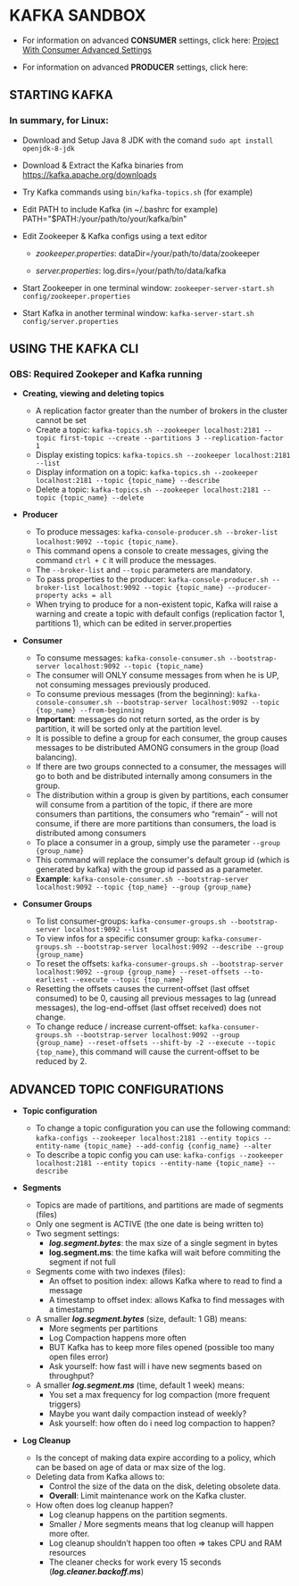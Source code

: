 # KAFKA SANDBOX

- For information on advanced **CONSUMER** settings, click here: [Project With Consumer Advanced Settings](/kafka-elasticsearch-consumer)

- For information on advanced **PRODUCER** settings, click here:

## STARTING KAFKA

### In summary, for Linux:

- Download and Setup Java 8 JDK with the comand ```sudo apt install openjdk-8-jdk```
- Download & Extract the Kafka binaries from https://kafka.apache.org/downloads
- Try Kafka commands using ```bin/kafka-topics.sh``` (for example)
- Edit PATH to include Kafka (in ~/.bashrc for example) PATH="$PATH:/your/path/to/your/kafka/bin"
- Edit Zookeeper & Kafka configs using a text editor

    - *zookeeper.properties*: dataDir=/your/path/to/data/zookeeper

    - *server.properties*: log.dirs=/your/path/to/data/kafka

- Start Zookeeper in one terminal window: ```zookeeper-server-start.sh config/zookeeper.properties```

- Start Kafka in another terminal window: ```kafka-server-start.sh config/server.properties```

## USING THE KAFKA CLI 

### OBS: Required Zookeper and Kafka running

- **Creating, viewing and deleting topics**
    - A replication factor greater than the number of brokers in the cluster cannot be set
    - Create a topic: ```kafka-topics.sh --zookeeper localhost:2181 --topic first-topic --create --partitions 3 --replication-factor 1```
    - Display existing topics: ```kafka-topics.sh --zookeeper localhost:2181 --list```
    - Display information on a topic: ```kafka-topics.sh --zookeeper localhost:2181 --topic {topic_name} --describe```
    - Delete a topic: ```kafka-topics.sh --zookeeper localhost:2181 --topic {topic_name} --delete```

- **Producer**
    - To produce messages: ```kafka-console-producer.sh --broker-list localhost:9092 --topic {topic_name}```.
    - This command opens a console to create messages, giving the command ```ctrl + C``` it will produce the messages.
    - The ```--broker-list``` and ```--topic``` parameters are mandatory.
    - To pass properties to the producer: ```kafka-console-producer.sh --broker-list localhost:9092 --topic {topic_name} --producer-property acks = all```
    - When trying to produce for a non-existent topic, Kafka will raise a warning and create a topic with default configs (replication factor 1, partitions 1), which can be edited in server.properties

- **Consumer**
    - To consume messages: ```kafka-console-consumer.sh --bootstrap-server localhost:9092 --topic {topic_name}```
    - The consumer will ONLY consume messages from when he is UP, not consuming messages previously produced.
   - To consume previous messages (from the beginning): ```kafka-console-consumer.sh --bootstrap-server localhost:9092 --topic {top_name} --from-beginning```
    - **Important**: messages do not return sorted, as the order is by partition, it will be sorted only at the partition level.
    - It is possible to define a group for each consumer, the group causes messages to be distributed AMONG consumers in the group (load balancing).
    - If there are two groups connected to a consumer, the messages will go to both and be distributed internally among consumers in the group.
    - The distribution within a group is given by partitions, each consumer will consume from a partition of the topic, if there are more consumers than partitions, the consumers who “remain” - will not consume, if there are more partitions than consumers, the load is distributed among consumers
    - To place a consumer in a group, simply use the parameter ```--group {group_name}```
    - This command will replace the consumer's default group id (which is generated by kafka) with the group id passed as a parameter.
    - **Example**: ```kafka-console-consumer.sh --bootstrap-server localhost:9092 --topic {top_name} --group {group_name}```

- **Consumer Groups**
    - To list consumer-groups: ```kafka-consumer-groups.sh --bootstrap-server localhost:9092 --list```
    - To view infos for a specific consumer group: ```kafka-consumer-groups.sh --bootstrap-server localhost:9092 --describe --group {group_name}```
    - To reset the offsets: ```kafka-consumer-groups.sh --bootstrap-server localhost:9092 --group {group_name} --reset-offsets --to-earliest --execute --topic {top_name}```
    - Resetting the offsets causes the current-offset (last offset consumed) to be 0, causing all previous messages to lag (unread messages), the log-end-offset (last offset received) does not change.
    - To change reduce / increase current-offset: ```kafka-consumer-groups.sh --bootstrap-server localhost:9092 --group {group_name} --reset-offsets --shift-by -2 --execute --topic {top_name}```, this command will cause the current-offset to be reduced by 2.

## ADVANCED TOPIC CONFIGURATIONS

- **Topic configuration**
    - To change a topic configuration you can use the following command:
    ```kafka-configs --zookeeper localhost:2181 --entity topics --entity-name {topic_name} --add-config {config_name} --alter```
    - To describe a topic config you can use:
    ```kafka-configs --zookeeper localhost:2181 --entity topics --entity-name {topic_name} --describe```

- **Segments**
    - Topics are made of partitions, and partitions are made of segments (files)
    - Only one segment is ACTIVE (the one date is being written to)
    - Two segment settings:
        - ***log.segment.bytes***: the max size of a single segment in bytes
        - **log.segment.ms**: the time kafka will wait before commiting the segment if not full
    - Segments come with two indexes (files):
        - An offset to position index: allows Kafka where to read to find a message
        - A timestamp to offset index: allows Kafka to find messages with a timestamp
    - A smaller ***log.segment.bytes*** (size, default: 1 GB) means:
        - More segments per partitions
        - Log Compaction happens more often
        - BUT Kafka has to keep more files opened (possible too many open files error)
        - Ask yourself: how fast will i have new segments based on throughput?
    - A smaller ***log.segment.ms*** (time, default 1 week) means:
        - You set a max frequency for log compaction (more frequent triggers)
        - Maybe you want daily compaction instead of weekly?
        - Ask yourself: how often do i need log compaction to happen?

- **Log Cleanup**
    - Is the concept of making data expire according to a policy, which can be based on age of data or max size of the log.
    - Deleting data from Kafka allows to:
        - Control the size of the data on the disk, deleting obsolete data.
        - **Overall**: Limit maintenance work on the Kafka cluster.
    - How often does log cleanup happen?
        - Log cleanup happens on the partition segments.
        - Smaller / More segments means that log cleanup will happen more ofter.
        - Log cleanup shouldn’t happen too often => takes CPU and RAM resources
        - The cleaner checks for work every 15 seconds (***log.cleaner.backoff.ms***)






